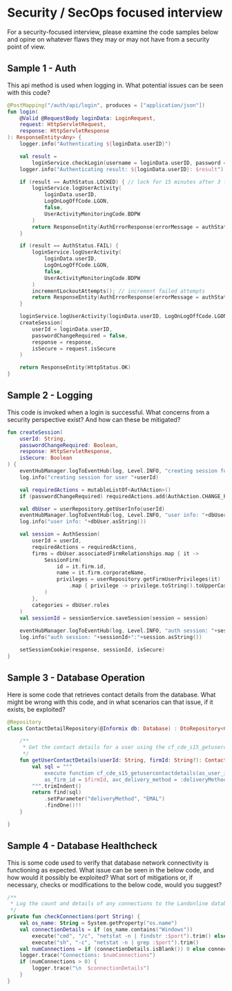 # Security / SecOps focused interview

For a security-focused interview, please examine the code samples below and opine on whatever flaws they may or may not have from a security point of view.

## Sample 1 - Auth

This api method is used when logging in. What potential issues can be seen with this code?

```kotlin
@PostMapping("/auth/api/login", produces = ["application/json"])
fun login(
    @Valid @RequestBody loginData: LoginRequest,
    request: HttpServletRequest,
    response: HttpServletResponse
): ResponseEntity<Any> {
    logger.info("Authenticating ${loginData.userID}")

    val result =
        loginService.checkLogin(username = loginData.userID, password = loginData.password)
    logger.info("Authenticating result: ${loginData.userID}: $result")

    if (result == AuthStatus.LOCKED) { // lock for 15 minutes after 3 failed attempts
        loginService.logUserActivity(
            loginData.userID,
            LogOnLogOffCode.LGON,
            false,
            UserActivityMonitoringCode.BDPW
        )
        return ResponseEntity(AuthErrorResponse(errorMessage = authStatus.description), HttpStatus.UNAUTHORIZED)
    }

    if (result == AuthStatus.FAIL) {
        loginService.logUserActivity(
            loginData.userID,
            LogOnLogOffCode.LGON,
            false,
            UserActivityMonitoringCode.BDPW
        )
        incrementLockoutAttempts(); // increment failed attempts
        return ResponseEntity(AuthErrorResponse(errorMessage = authStatus.description), HttpStatus.UNAUTHORIZED)
    }

    loginService.logUserActivity(loginData.userID, LogOnLogOffCode.LGON, true)
    createSession(
        userId = loginData.userID,
        passwordChangeRequired = false,
        response = response,
        isSecure = request.isSecure
    )

    return ResponseEntity(HttpStatus.OK)
}
```

## Sample 2 - Logging

This code is invoked when a login is successful. What concerns from a security perspective exist? And how can these be mitigated?

```kotlin
fun createSession(
    userId: String,
    passwordChangeRequired: Boolean,
    response: HttpServletResponse,
    isSecure: Boolean
) {
    eventHubManager.logToEventHub(log, Level.INFO, "creating session for user "+userId)
    log.info("creating session for user "+userId)

    val requiredActions = mutableListOf<AuthAction>()
    if (passwordChangeRequired) requiredActions.add(AuthAction.CHANGE_PASSWORD)

    val dbUser = userRepository.getUserInfo(userId)
    eventHubManager.logToEventHub(log, Level.INFO, "user info: "+dbUser.asString())
    log.info("user info: "+dbUser.asString())

    val session = AuthSession(
        userId = userId,
        requiredActions = requiredActions,
        firms = dbUser.associatedFirmRelationships.map { it ->
            SessionFirm(
                id = it.firm.id,
                name = it.firm.corporateName,
                privileges = userRepository.getFirmUserPrivileges(it)
                    .map { privilege -> privilege.toString().toUpperCase() },
            )
        },
        categories = dbUser.roles
    )
    val sessionId = sessionService.saveSession(session = session)
    
    eventHubManager.logToEventHub(log, Level.INFO, "auth session: "+sessionId+":"+session.asString())
    log.info("auth session: "+sessionId+":"+session.asString())

    setSessionCookie(response, sessionId, isSecure)
}
```

## Sample 3 - Database Operation

Here is some code that retrieves contact details from the database. What might be wrong with this code, and in what scenarios can that issue, if it exists, be exploited?

```kotlin
@Repository
class ContactDetailRepository(@Informix db: Database) : DtoRepository<ContactDetail>(ContactDetail::class.java, db) {

    /**
     * Get the contact details for a user using the cf_cde_s15_getusercontactdetails function
     */
    fun getUserContactDetails(userId: String, firmId: String?): ContactDetail {
        val sql = """
            execute function cf_cde_s15_getusercontactdetails(as_user_id= $userId,
            as_firm_id = $firmId, avc_delivery_method = :deliveryMethod)
        """.trimIndent()
        return find(sql)
            .setParameter("deliveryMethod", "EMAL")
            .findOne()!!
    }

}
```

## Sample 4 - Database Healthcheck

This is some code used to verify that database network connectivity is functioning as expected. What issue can be seen in the below code, and how would it possibly be exploited? What sort of mitigations or, if necessary, checks or modifications to the below code, would you suggest?

```kotlin
/**
 * Log the count and details of any connections to the Landonline database
 */
private fun checkConnections(port String) {
    val os_name: String = System.getProperty("os.name")
    val connectionDetails = if (os_name.contains("Windows"))
        execute("cmd", "/c", "netstat -n | findstr :$port").trim() else
        execute("sh", "-c", "netstat -n | grep :$port").trim()
    val numConnections = if (connectionDetails.isBlank()) 0 else connectionDetails.lines().size
    logger.trace("Connections: $numConnections")
    if (numConnections > 0) {
        logger.trace("\n  $connectionDetails")
    }
}
```
